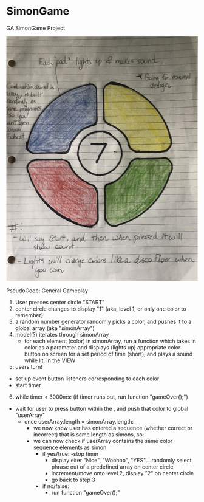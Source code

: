 # SimonGame
GA SimonGame Project

![Basic Wireframe](https://github.com/alexpensavalle/SimonGame/blob/master/IMG-7963.jpg)

PseudoCode: General Gameplay

1.  User presses center circle "START"
2.  center circle changes to display "1" (aka, level 1, or only one color to remember)
3.  a random number generator randomly picks a color, and pushes it to a global array (aka "simonArray")
4.  model(?) iterates through simonArray
    - for each element (color) in simonArray, run a function which takes in color as a parameter and displays (lights up) appropriate color button on screen for a set period of time (short), and plays a sound while lit, in the VIEW
5. users turn! 
  - set up event button listeners corresponding to each color
  - start timer
6. while timer < 3000ms: (if timer runs out, run function "gameOver();")
  - wait for user to press button within the , and push that color to global "userArray" 
    - once userArray.length = simonArray.length:
      - we now know user has entered a sequence (whether correct or incorrect) that is same length as simons, so:
      - we can now check if userArray contains the same color sequence elements as simon
        - if yes/true:
          -stop timer
          - display eiter "Nice", "Woohoo", "YES"....randomly select phrase out of a predefined array on center circle
          - increment/move onto level 2, display "2" on center circle
          - go back to step 3
        - if no/false:
          - run function "gameOver();"
